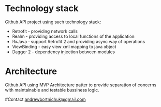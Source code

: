 # Technology stack 
Github API project using such technology stack:
- Retrofit - providing network calls
- Realm -  providing access to local functions of the application
- RxJava - support Retrofit 2 and providing async way of operations
- ViewBinding - easy view xml mapping to java object
- Dagger 2 - dependency injection between modules

# Architecture
Github API using MVP Architecture patter to provide separation of concerns with maintainable and testable bussiness logic.

#Contact
andrewbortnichuk@gmail.com
